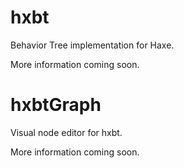 # hxbt
Behavior Tree implementation for Haxe.

More information coming soon.

# hxbtGraph
Visual node editor for hxbt. 

More information coming soon.
